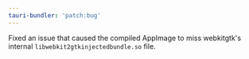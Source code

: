 ```yaml
---
tauri-bundler: 'patch:bug'
---
```


Fixed an issue that caused the compiled AppImage to miss webkitgtk's internal `libwebkit2gtkinjectedbundle.so` file.
